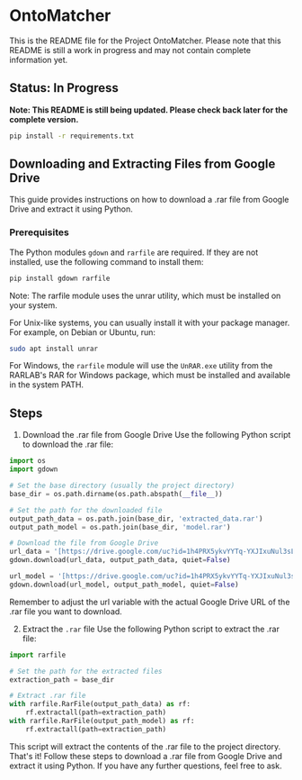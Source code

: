 # OntoMatcher
This is the README file for the Project OntoMatcher. Please note that this README is still a work in progress and may not contain complete information yet.

## Status: In Progress

**Note: This README is still being updated. Please check back later for the complete version.**
```bash
pip install -r requirements.txt
```

## Downloading and Extracting Files from Google Drive

This guide provides instructions on how to download a .rar file from Google Drive and extract it using Python.

### Prerequisites

The Python modules `gdown` and `rarfile` are required. If they are not installed, use the following command to install them:

```bash
pip install gdown rarfile
```

Note: The rarfile module uses the unrar utility, which must be installed on your system.

For Unix-like systems, you can usually install it with your package manager. For example, on Debian or Ubuntu, run:
```bash
sudo apt install unrar
```

For Windows, the `rarfile` module will use the `UnRAR.exe` utility from the RARLAB's RAR for Windows package, which must be installed and available in the system PATH.

## Steps
1. Download the .rar file from Google Drive
Use the following Python script to download the .rar file:

```python
import os
import gdown

# Set the base directory (usually the project directory)
base_dir = os.path.dirname(os.path.abspath(__file__))

# Set the path for the downloaded file
output_path_data = os.path.join(base_dir, 'extracted_data.rar')
output_path_model = os.path.join(base_dir, 'model.rar')

# Download the file from Google Drive
url_data = '[https://drive.google.com/uc?id=1h4PRX5ykvYYTq-YXJIxuNul3sLvYPlU8](https://drive.google.com/file/d/1h4PRX5ykvYYTq-YXJIxuNul3sLvYPlU8/view?usp=sharing)'
gdown.download(url_data, output_path_data, quiet=False)

url_model = '[https://drive.google.com/uc?id=1h4PRX5ykvYYTq-YXJIxuNul3sLvYPlU8](https://drive.google.com/file/d/1v9a19SbL9_SR1Ta-vRNut56C613RKumH)'
gdown.download(url_model, output_path_model, quiet=False)
```
Remember to adjust the url variable with the actual Google Drive URL of the .rar file you want to download.

2. Extract the `.rar` file
Use the following Python script to extract the .rar file:
```python
import rarfile

# Set the path for the extracted files
extraction_path = base_dir

# Extract .rar file
with rarfile.RarFile(output_path_data) as rf:
    rf.extractall(path=extraction_path)
with rarfile.RarFile(output_path_model) as rf:
    rf.extractall(path=extraction_path)
```
This script will extract the contents of the .rar file to the project directory.
That's it! Follow these steps to download a .rar file from Google Drive and extract it using Python.
If you have any further questions, feel free to ask.
